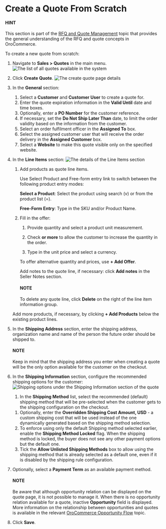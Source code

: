 <a id="quote-create-from-scratch"></a>

# Create a Quote From Scratch

#### HINT
This section is part of the [RFQ and Quote Management](../../../../concept-guides/rfq-quotes/index.md#concept-guide-rfq-quotes) topic that provides the general understanding of the RFQ and quote concepts in OroCommerce.

To create a new quote from scratch:

1. Navigate to **Sales > Quotes** in the main menu.
   ![The list of all quotes available in the system](user/img/sales/quotes/Quotes.png)
2. Click **Create Quote**.
   ![The create quote page details](user/img/sales/quotes/create_quote_general.png)

1. In the **General** section:
   1. Select a **Customer** and **Customer User** to create a quote for.
   2. Enter the quote expiration information in the **Valid Until** date and time boxes.
   3. Optionally, enter a **PO Number** for the customer reference.
   4. If necessary, set the **Do Not Ship Later Than** date, to limit the order validity based on the information from the customer.
   5. Select an order fulfilment officer in the **Assigned To** box.
   6. Select the assigned customer user that will receive the order delivery in the **Assigned Customer** box.
   7. Select a **Website** to make this quote visible only on the specified website.
2. In the **Line Items** section:
   ![The details of the Line Items section](user/img/sales/quotes/create_quote_line_items.png)
   1. Add products as quote line items.

      Use Select Product and Free-form entry link to switch between the following product entry modes:

      **Select a Product**: Select the product using search (v) or from the product list (=).
      <!-- image for Select Product mode -->

      **Free-Form Entry**: Type in the SKU and/or Product Name.
      <!-- image for Select Product mode -->
      <!-- image Sample offer. -->
   2. Fill in the offer:
      1. Provide quantity and select a product unit measurement.

      1. Check **or more** to allow the customer to increase the quantity in the order.
      2. Type in the unit price and select a currency.

      To offer alternative quantity and prices, use **+ Add Offer**.
      <!-- image Add Offer -->

      Add notes to the quote line, if necessary: click **Add notes** in the Seller Notes section.
      <!-- image Notes -->

      #### NOTE
      To delete any quote line, click **Delete** on the right of the line item information group.

      <!-- image Delete? -->

   Add more products, if necessary, by clicking **+ Add Products** below the existing product lines.
   <!-- image Add Product -->
3. In the **Shipping Address** section, enter the shipping address, organization name and name of the person the future order should be shipped to.

   #### NOTE
   Keep in mind that the shipping address you enter when creating a quote will be the only option available for the customer on the checkout.
4. In the **Shipping Information** section, configure the recommended shipping options for the customer:
   ![Shipping options under the Shipping Information section of the quote](user/img/sales/quotes/CreateQioteShipping.png)
   1. In the **Shipping Method** list, select the recommended (default) shipping method that will be pre-selected when the customer gets to the shipping configuration on the checkout.

   <!-- .. note:: When none of the methods are selected, the customer can use any of the listed methods. -->
   <!-- .. note:: Once you change the existing settings, the previous configuration will be saved for your information in the previously Selected Shipping Method log above the list of the shipping methods. -->
   <!-- b) If necessary, select the preferred shipping method from the **Default Shipping Method** list. The customer will be able to change the option to any other available shipping method. -->
   1. Optionally, enter the **Overridden Shipping Cost Amount, USD** - a custom shipping cost that will be used instead of the one dynamically generated based on the shipping method selection.
   2. To enforce using only the default Shipping method selected earlier, enable the **Shipping Method Locked** flag. When the shipping method is locked, the buyer does not see any other payment options but the default one.
   3. Tick the **Allow Unlisted Shipping Methods** box to allow using the shipping method that is already selected as a default one, even if it is disabled by the shipping rule configuration.
5. Optionally, select a **Payment Term** as an available payment method.

   #### NOTE
   Be aware that although opportunity relation can be displayed on the quote page, it is not possible to manage it. When there is no opportunity relation available for a quote, inactive **Opportunity** field is displayed. More information on the relationship between opportunities and quotes is available in the relevant [OroCommerce Opportunity Flow](../../opportunities/flows.md#mc-sales-opportunities-quote) topic.
6. Click **Save**.
